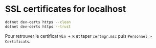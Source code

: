 # SSL certificates for localhost

```bash
dotnet dev-certs https --clean
dotnet dev-certs https --trust
```

Pour retrouver le certificat `Win + R` et taper `certmgr.msc` puis `Personnel > Certificats`.
